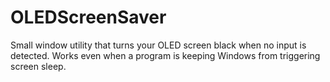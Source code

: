 # OLEDScreenSaver
Small window utility that turns your OLED screen black when no input is detected. Works even when a program is keeping Windows from triggering screen sleep.
